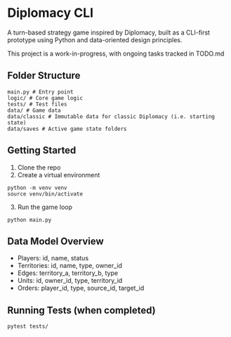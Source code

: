 # Diplomacy CLI

A turn-based strategy game inspired by Diplomacy, built as a CLI-first prototype using Python and data-oriented design principles.

This project is a work-in-progress, with ongoing tasks tracked in TODO.md

## Folder Structure

```
main.py # Entry point
logic/ # Core game logic
tests/ # Test files
data/ # Game data
data/classic # Immutable data for classic Diplomacy (i.e. starting state)
data/saves # Active game state folders
```

## Getting Started
1. Clone the repo
2. Create a virtual environment

```
python -m venv venv
source venv/bin/activate

```
3. Run the game loop

```
python main.py
```

## Data Model Overview
- Players: id, name, status
- Territories: id, name, type, owner_id
- Edges: territory_a, territory_b, type
- Units: id, owner_id, type, territory_id
- Orders: player_id, type, source_id, target_id

## Running Tests (when completed)

```
pytest tests/
```
